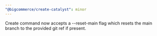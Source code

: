 ```yaml
---
"@bigcommerce/create-catalyst": minor
---
```


Create command now accepts a --reset-main flag which resets the main branch to the provided git ref if present.
